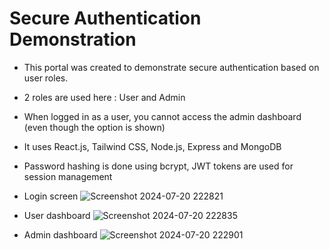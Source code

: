 # Secure Authentication Demonstration

- This portal was created to demonstrate secure authentication based on user roles.
- 2 roles are used here : User and Admin
- When logged in as a user, you cannot access the admin dashboard (even though the option is shown)
- It uses React.js, Tailwind CSS, Node.js, Express and MongoDB
- Password hashing is done using bcrypt, JWT tokens are used for session management


- Login screen
![Screenshot 2024-07-20 222821](https://github.com/user-attachments/assets/f479fc9b-cdf1-4f26-a466-d389005bbab4)
- User dashboard
![Screenshot 2024-07-20 222835](https://github.com/user-attachments/assets/a95da917-3bdc-4c74-9e28-0d084007cc92)
- Admin dashboard
![Screenshot 2024-07-20 222901](https://github.com/user-attachments/assets/cc61aace-7a80-4943-a363-a48a49691e8e)

